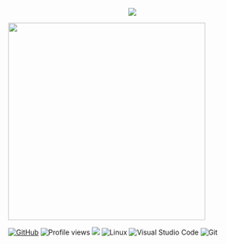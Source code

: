 <p align="center">
<img src="https://capsule-render.vercel.app/api?type=soft&color=timeAuto&height=150&&section=header&text=Hello!&fontSize=60&fontAlign=50&fontAlignY=40&desc={%22this%20is%20keys's%20homepage%22}&descAlign=50&descSize=40&descAlignY=70&animation=fadeIn" />
</p>


<img align="center" width="400" src="https://github-readme-stats.vercel.app/api?username=ljyws&theme=transparent&include_all_commits=true&show_icons=true&hide_border=true" />

[![GitHub](https://img.shields.io/badge/GitHub-181717?style=flat-square&logo=github&logoColor=white)](https://github.com/ljyws)
![Profile views](https://views.whatilearened.today/views/github/Xuenew/views.svg)
![](https://img.shields.io/badge/ubuntu-20.04-<COLOR>.svg)
![Linux](https://img.shields.io/badge/-Linux-FCC624?style=flat-square&logo=linux&logoColor=black)
![Visual Studio Code](https://img.shields.io/badge/-Visual%20Studio%20Code-007acc?style=flat-square&logo=Visual%20Studio%20Code)
![Git](https://img.shields.io/badge/-Git-f05032?style=flat-square&logo=Git&logoColor=white)


<!-- <img height="130px" src="https://github-readme-stats.vercel.app/api?username=Xuenew&hide_title=true&show_icons=true&hide=issues&include_all_commits=true&count_private=true&theme=graywhite&hide_border=true&bg_color=45,ff7979,ffd479,fffc79,73fa79" alt="Xuenew's GitHub Stats"> <img height="130px" src="https://github-readme-stats.vercel.app/api/top-langs?username=Xuenew&hide_title=true&layout=compact&theme=graywhite&hide_border=true&bg_color=45,fffc79,73fa79,75f0db" alt="Most Used Languages">
 -->

